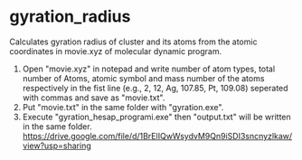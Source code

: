 # gyration_radius
Calculates gyration radius of cluster and its atoms from the atomic coordinates in movie.xyz of molecular dynamic program.
1. Open "movie.xyz" in notepad and write number of atom types, total number of Atoms, atomic symbol and mass number of the atoms respectively 
in the fist line (e.g., 2, 12, Ag, 107.85, Pt, 109.08) seperated with commas and save as "movie.txt".
2. Put "movie.txt"  in the same folder with "gyration.exe".
3. Execute "gyration_hesap_programi.exe" then  "output.txt" will be written in the same folder.
https://drive.google.com/file/d/1BrElIQwWsydvM9Qn9iSDI3sncnyzlkaw/view?usp=sharing
